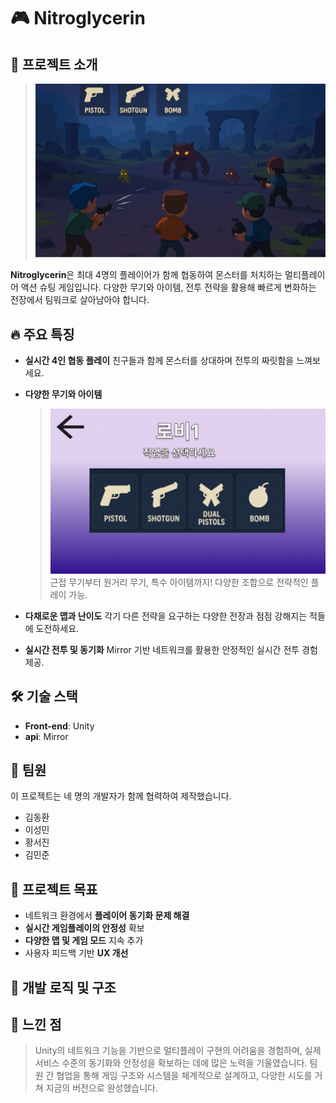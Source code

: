 
# 🎮 Nitroglycerin

## 🚀 프로젝트 소개
> ![소개 이미지](images/image.png)
 
**Nitroglycerin**은 최대 4명의 플레이어가 함께 협동하여 몬스터를 처치하는 멀티플레이어 액션 슈팅 게임입니다. 다양한 무기와 아이템, 전투 전략을 활용해 빠르게 변화하는 전장에서 팀워크로 살아남아야 합니다.

## 🔥 주요 특징

* **실시간 4인 협동 플레이**
  친구들과 함께 몬스터를 상대하며 전투의 짜릿함을 느껴보세요.

* **다양한 무기와 아이템**
  > ![직업 이미지](images/job.png)
  근접 무기부터 원거리 무기, 특수 아이템까지! 다양한 조합으로 전략적인 플레이 가능.

* **다채로운 맵과 난이도**
  각기 다른 전략을 요구하는 다양한 전장과 점점 강해지는 적들에 도전하세요.

* **실시간 전투 및 동기화**
  Mirror 기반 네트워크를 활용한 안정적인 실시간 전투 경험 제공.

## 🛠️ 기술 스택

* **Front-end**: Unity
* **api**: Mirror
  
## 👥 팀원

이 프로젝트는 네 명의 개발자가 함께 협력하여 제작했습니다.

* 김동환
* 이성민
* 황서진
* 김민준

## 🎯 프로젝트 목표

* 네트워크 환경에서 **플레이어 동기화 문제 해결**
* **실시간 게임플레이의 안정성** 확보
* **다양한 맵 및 게임 모드** 지속 추가
* 사용자 피드백 기반 **UX 개선**

## 🧠 개발 로직 및 구조

> 
## 💬 느낀 점

> Unity의 네트워크 기능을 기반으로 멀티플레이 구현의 어려움을 경험하며, 실제 서비스 수준의 동기화와 안정성을 확보하는 데에 많은 노력을 기울였습니다. 팀원 간 협업을 통해 게임 구조와 시스템을 체계적으로 설계하고, 다양한 시도를 거쳐 지금의 버전으로 완성했습니다.


